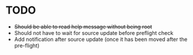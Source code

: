 TODO
====
* <del>Should be able to read help message without being root</del>
* Should not have to wait for source update before preflight check
* Add notification after source update (once it has been moved after the pre-flight)

